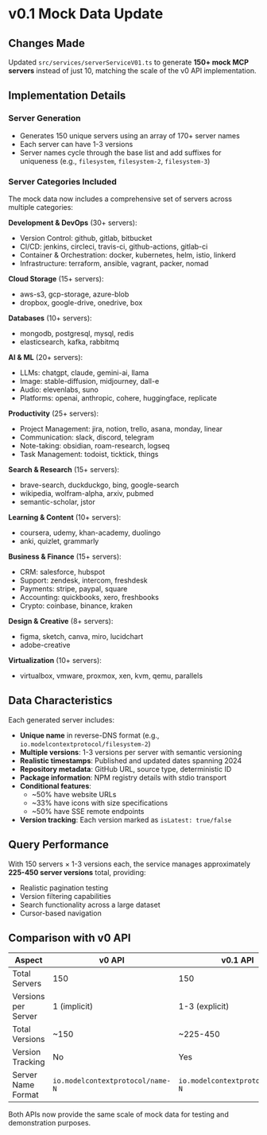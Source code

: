 # v0.1 Mock Data Update

## Changes Made

Updated `src/services/serverServiceV01.ts` to generate **150+ mock MCP servers** instead of just 10, matching the scale of the v0 API implementation.

## Implementation Details

### Server Generation
- Generates 150 unique servers using an array of 170+ server names
- Each server can have 1-3 versions
- Server names cycle through the base list and add suffixes for uniqueness (e.g., `filesystem`, `filesystem-2`, `filesystem-3`)

### Server Categories Included

The mock data now includes a comprehensive set of servers across multiple categories:

**Development & DevOps** (30+ servers):
- Version Control: github, gitlab, bitbucket
- CI/CD: jenkins, circleci, travis-ci, github-actions, gitlab-ci
- Container & Orchestration: docker, kubernetes, helm, istio, linkerd
- Infrastructure: terraform, ansible, vagrant, packer, nomad

**Cloud Storage** (15+ servers):
- aws-s3, gcp-storage, azure-blob
- dropbox, google-drive, onedrive, box

**Databases** (10+ servers):
- mongodb, postgresql, mysql, redis
- elasticsearch, kafka, rabbitmq

**AI & ML** (20+ servers):
- LLMs: chatgpt, claude, gemini-ai, llama
- Image: stable-diffusion, midjourney, dall-e
- Audio: elevenlabs, suno
- Platforms: openai, anthropic, cohere, huggingface, replicate

**Productivity** (25+ servers):
- Project Management: jira, notion, trello, asana, monday, linear
- Communication: slack, discord, telegram
- Note-taking: obsidian, roam-research, logseq
- Task Management: todoist, ticktick, things

**Search & Research** (15+ servers):
- brave-search, duckduckgo, bing, google-search
- wikipedia, wolfram-alpha, arxiv, pubmed
- semantic-scholar, jstor

**Learning & Content** (10+ servers):
- coursera, udemy, khan-academy, duolingo
- anki, quizlet, grammarly

**Business & Finance** (15+ servers):
- CRM: salesforce, hubspot
- Support: zendesk, intercom, freshdesk
- Payments: stripe, paypal, square
- Accounting: quickbooks, xero, freshbooks
- Crypto: coinbase, binance, kraken

**Design & Creative** (8+ servers):
- figma, sketch, canva, miro, lucidchart
- adobe-creative

**Virtualization** (10+ servers):
- virtualbox, vmware, proxmox, xen, kvm, qemu, parallels

## Data Characteristics

Each generated server includes:
- **Unique name** in reverse-DNS format (e.g., `io.modelcontextprotocol/filesystem-2`)
- **Multiple versions**: 1-3 versions per server with semantic versioning
- **Realistic timestamps**: Published and updated dates spanning 2024
- **Repository metadata**: GitHub URL, source type, deterministic ID
- **Package information**: NPM registry details with stdio transport
- **Conditional features**:
  - ~50% have website URLs
  - ~33% have icons with size specifications
  - ~50% have SSE remote endpoints
- **Version tracking**: Each version marked as `isLatest: true/false`

## Query Performance

With 150 servers × 1-3 versions each, the service manages approximately **225-450 server versions** total, providing:
- Realistic pagination testing
- Version filtering capabilities
- Search functionality across a large dataset
- Cursor-based navigation

## Comparison with v0 API

| Aspect | v0 API | v0.1 API |
|--------|--------|----------|
| Total Servers | 150 | 150 |
| Versions per Server | 1 (implicit) | 1-3 (explicit) |
| Total Versions | ~150 | ~225-450 |
| Version Tracking | No | Yes |
| Server Name Format | `io.modelcontextprotocol/name-N` | `io.modelcontextprotocol/name-N` |

Both APIs now provide the same scale of mock data for testing and demonstration purposes.
